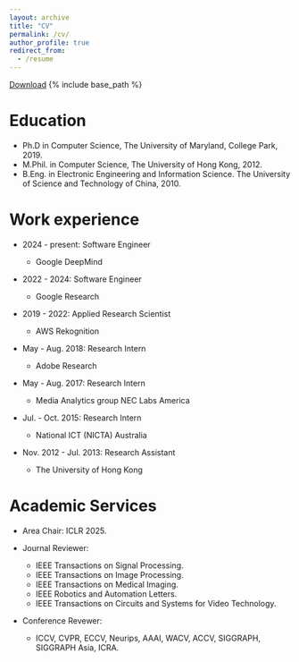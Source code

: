```yaml
---
layout: archive
title: "CV"
permalink: /cv/
author_profile: true
redirect_from:
  - /resume
---
```

[Download](/files/HaoZhou-CV.pdf)
{% include base_path %}

Education
======
* Ph.D in Computer Science, The University of Maryland, College Park, 2019.
* M.Phil. in Computer Science, The University of Hong Kong, 2012.
* B.Eng. in Electronic Engineering and Information Science. The University of Science and Technology of China, 2010.



Work experience
======
* 2024 - present: Software Engineer
  * Google DeepMind

* 2022 - 2024: Software Engineer
  * Google Research
  
* 2019 - 2022: Applied Research Scientist
  * AWS Rekognition

* May - Aug. 2018: Research Intern
  * Adobe Research

* May - Aug. 2017: Research Intern
  * Media Analytics group NEC Labs America

* Jul. - Oct. 2015: Research Intern
  * National ICT (NICTA) Australia

* Nov. 2012 - Jul. 2013: Research Assistant
  * The University of Hong Kong

Academic Services
======
* Area Chair:
  ICLR 2025.


* Journal Reviewer:
  * IEEE Transactions on Signal Processing.
  * IEEE Transactions on Image Processing.
  * IEEE Transactions on Medical Imaging.
  * IEEE Robotics and Automation Letters.
  * IEEE Transactions on Circuits and Systems for Video Technology.


* Conference Revewer:
  * ICCV, CVPR, ECCV, Neurips, AAAI, WACV, ACCV, SIGGRAPH, SIGGRAPH Asia, ICRA.